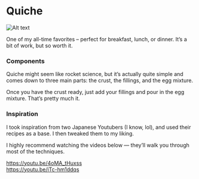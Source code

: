 # Quiche

![Alt text](../1.png)


One of my all-time favorites – perfect for breakfast, lunch, or dinner. It’s a bit of work, but so worth it.

### Components

Quiche might seem like rocket science, but it’s actually quite simple and comes down to three main parts: the crust, the fillings, and the egg mixture.

Once you have the crust ready, just add your fillings and pour in the egg mixture. That’s pretty much it.

### Inspiration

I took inspiration from two Japanese Youtubers (I know, lol), and used their recipes as a base. I then tweaked them to my liking.

I highly recommend watching the videos below — they’ll walk you through most of the techniques.

https://youtu.be/4oMA_tHuxss  
https://youtu.be/iTc-hm1ddqs
